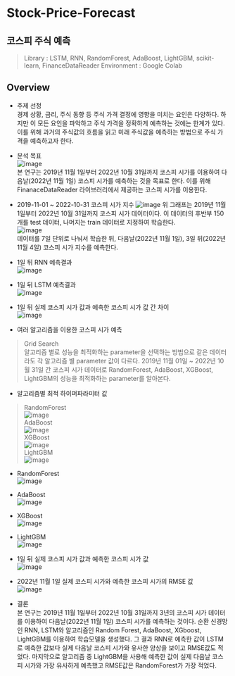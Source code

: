 # Stock-Price-Forecast
## 코스피 주식 예측
> Library : LSTM, RNN, RandomForest, AdaBoost, LightGBM, scikit-learn, FinanceDataReader
> Environment : Google Colab
## Overview
* 주제 선정  
경제 상황, 금리, 주식 동향 등 주식 가격 결정에 영향을 미치는 요인은 다양하다. 하지만 이 모든 요인을 파악하고 주식 가격을 정확하게 예측하는 것에는 한계가 있다. 이를 위해 과거의 주식값의 흐름을 읽고 미래 주식값을 예측하는 방법으로 주식 가격을 예측하고자 한다.
  
* 분석 목표  
![image](https://user-images.githubusercontent.com/71176581/205050843-bd3ee73d-fb8f-469d-8dc9-6a95e6ea86b2.png)  
본 연구는 2019년 11월 1일부터 2022년 10월 31일까지 코스피 시가를 이용하여 다음날(2022년 11월 1일) 코스피 시가를 예측하는 것을 목표로 한다. 이를 위해 FinanaceDataReader 라이브러리에서 제공하는 코스피 시가를 이용한다.

* 2019-11-01 ~ 2022-10-31 코스피 시가 지수
![image](https://user-images.githubusercontent.com/71176581/205049894-89f33705-9f19-4a87-a523-b80842ce41bb.png)
위 그래프는 2019년 11월 1일부터 2022년 10월 31일까지 코스피 시가 데이터이다. 이 데이터의 후반부 150개를 test 데이터, 나머지는 train 데이터로 지정하여 학습한다.  
![image](https://user-images.githubusercontent.com/71176581/212311240-5ad8a581-5f2a-4f05-ad1c-aeeabf468d1d.png)  
데이터를 7일 단위로 나눠서 학습한 뒤, 다음날(2022년 11월 1일), 3일 뒤(2022년 11월 4일) 코스피 시가 지수를 예측한다.  
* 1일 뒤 RNN 예측결과   
![image](https://user-images.githubusercontent.com/71176581/205050073-d1299d96-09b4-4075-a03c-8c57d5144f37.png)  

* 1일 뒤 LSTM 예측결과  
![image](https://user-images.githubusercontent.com/71176581/205051479-1e201daf-d489-4045-a0bc-37b4b7d12256.png)  

* 1일 뒤 실제 코스피 시가 값과 예측한 코스피 시가 값 간 차이  
![image](https://user-images.githubusercontent.com/71176581/205052274-a819cee0-fd6f-4d0a-b520-6c612194bdb2.png)  

* 여러 알고리즘을 이용한 코스피 시가 예측  
> Grid Search  
> 알고리즘 별로 성능을 최적화하는 parameter을 선택하는 방법으로 같은 데이터라도 각 알고리즘 별 parameter 값이 다르다. 2019년 11월 01일 ~ 2022년 10월 31일 간 코스피 시가 데이터로 RandomForest, AdaBoost, XGBoost, LightGBM의 성능을 최적화하는 parameter를 알아본다.  

* 알고리즘별 최적 하이퍼파라미터 값
> RandomForest  
![image](https://user-images.githubusercontent.com/71176581/218246507-e44002b7-769f-42f3-88b1-e17b1f0ad089.png)  
> AdaBoost  
![image](https://user-images.githubusercontent.com/71176581/218246534-f907959e-85d5-416e-8bb9-39b78b9013e7.png)  
> XGBoost  
![image](https://user-images.githubusercontent.com/71176581/218246542-d18b151e-d228-4668-874f-d2f4a9a18455.png)  
> LightGBM  
![image](https://user-images.githubusercontent.com/71176581/218246547-651785ad-c7e5-4cfe-ac97-923530eef4ed.png)  

* RandomForest  
![image](https://user-images.githubusercontent.com/71176581/205057623-5c03089a-4bb1-40d8-b404-35537f58d241.png)
* AdaBoost  
![image](https://user-images.githubusercontent.com/71176581/205057752-a73dc33e-18f9-4e5e-86c0-99eab02cdd75.png)
* XGBoost  
![image](https://user-images.githubusercontent.com/71176581/205057767-f54340d2-f7b0-471b-bfe8-6675c57ade98.png)
* LightGBM  
![image](https://user-images.githubusercontent.com/71176581/205057808-54e31d16-252d-462f-9969-ac6ade00658c.png)  

* 1일 뒤 실제 코스피 시가 값과 예측한 코스피 시가 값  
![image](https://user-images.githubusercontent.com/71176581/218247079-d6be7bf0-192e-4b27-b432-722049af9f94.png)  

* 2022년 11월 1일 실제 코스피 시가와 예측한 코스피 시가의 RMSE 값  
![image](https://user-images.githubusercontent.com/71176581/218247113-15500bf5-08fc-4d38-a9e5-6baaa96dcb0e.png)  

* 결론  
본 연구는 2019년 11월 1일부터 2022년 10월 31일까지 3년의 코스피 시가 데이터를 이용하여 다음날(2022년 11월 1일) 코스피 시가를 예측하는 것이다. 순환 신경망인 RNN, LSTM와 알고리즘인 Random Forest, AdaBoost, XGboost, LightGBM를 이용하여 학습모델을 생성했다. 그 결과 RNN로 예측한 값이 LSTM로 예측한 값보다 실제 다음날 코스피 시가와 유사한 양상을 보이고 RMSE값도 적었다. 마지막으로 알고리즘 중 LightGBM을 사용해 예측한 값이 실제 다음날 코스피 시가와 가장 유사하게 예측했고 RMSE값은 RandomForest가 가장 적었다.
